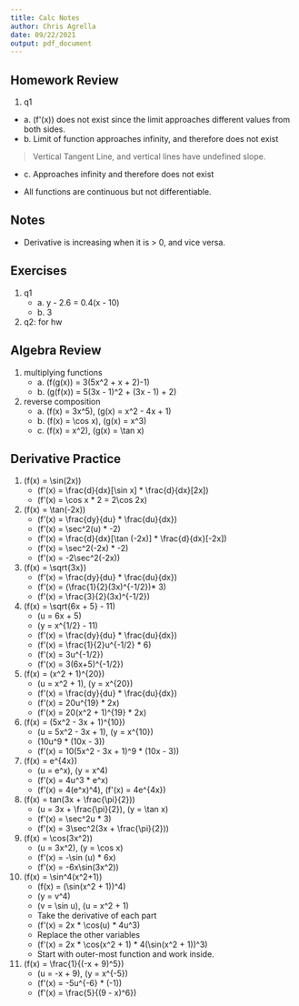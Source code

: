 ```yaml
---
title: Calc Notes
author: Chris Agrella
date: 09/22/2021
output: pdf_document
---
```


## Homework Review

1. q1

- a. \(f'(x)\) does not exist since the limit approaches different values from both sides.
- b. Limit of function approaches infinity, and therefore does not exist

> Vertical Tangent Line, and vertical lines have undefined slope.

- c. Approaches infinity and therefore does not exist

- All functions are continuous but not differentiable.

## Notes

- Derivative is increasing when it is > 0, and vice versa.

## Exercises

1. q1
    - a. y - 2.6 = 0.4(x - 10)
    - b. 3
2. q2: for hw

## Algebra Review

1. multiplying functions
    - a. \(f(g(x)) = 3(5x^2 + x + 2)-1\)
    - b. \(g(f(x)) = 5(3x - 1)^2 + (3x - 1) + 2\)
2. reverse composition
    - a. \(f(x) = 3x^5\), \(g(x) = x^2 - 4x + 1\)
    - b. \(f(x) = \cos x\), \(g(x) = x^3\)
    - c. \(f(x) = x^2\), \(g(x) = \tan x\)

## Derivative Practice

1. \(f(x) = \sin(2x)\)
    - \(f'(x) = \frac{d}{dx}[\sin x] * \frac{d}{dx}[2x]\)
    - \(f'(x) = \cos x * 2 = 2\cos 2x\)
2. \(f(x) = \tan(-2x)\)
    - \(f'(x) = \frac{dy}{du} * \frac{du}{dx}\)
    - \(f'(x) = \sec^2(u) * -2\)
    - \(f'(x) = \frac{d}{dx}[\tan (-2x)] * \frac{d}{dx}[-2x]\)
    - \(f'(x) = \sec^2(-2x) * -2\)
    - \(f'(x) = -2\sec^2(-2x)\)
3. \(f(x) = \sqrt{3x}\)
    - \(f'(x) = \frac{dy}{du} * \frac{du}{dx}\)
    - \(f'(x) = (\frac{1}{2}(3x)^{-1/2})* 3\)
    - \(f'(x) = \frac{3}{2}(3x)^{-1/2}\)
4. \(f(x) = \sqrt{6x + 5} - 11\)
    - \(u = 6x + 5\)
    - \(y = x^{1/2} - 11\)
    - \(f'(x) = \frac{dy}{du} * \frac{du}{dx}\)
    - \(f'(x) = \frac{1}{2}u^{-1/2} * 6\)
    - \(f'(x) = 3u^{-1/2}\)
    - \(f'(x) = 3(6x+5)^{-1/2}\)
5. \(f(x) = (x^2 + 1)^{20}\)
    - \(u = x^2 + 1\), \(y = x^{20}\)
    - \(f'(x) = \frac{dy}{du} * \frac{du}{dx}\)
    - \(f'(x) = 20u^{19} * 2x\)
    - \(f'(x) = 20(x^2 + 1)^{19} * 2x\)
6. \(f(x) = (5x^2 - 3x + 1)^{10}\)
    - \(u = 5x^2 - 3x + 1\), \(y = x^{10}\)
    - \(10u^9 * (10x - 3)\)
    - \(f'(x) = 10(5x^2 - 3x + 1)^9 * (10x - 3)\)
7. \(f(x) = e^{4x}\)
    - \(u = e^x\), \(y = x^4\)
    - \(f'(x) = 4u^3 * e^x\)
    - \(f'(x) = 4(e^x)^4\), \(f'(x) = 4e^{4x}\)
8. \(f(x) = tan(3x + \frac{\pi}{2})\)
    - \(u = 3x + \frac{\pi}{2}\), \(y = \tan x\)
    - \(f'(x) = \sec^2u * 3\)
    - \(f'(x) = 3\sec^2(3x + \frac{\pi}{2})\)
9. \(f(x) = \cos(3x^2)\)
    - \(u = 3x^2\), \(y = \cos x\)
    - \(f'(x) = -\sin (u) * 6x\)
    - \(f'(x) = -6x\sin(3x^2)\)
10. \(f(x) = \sin^4(x^2+1)\)
    - \(f(x) = (\sin(x^2 + 1))^4\)
    - \(y = v^4\)
    - \(v = \sin u\), \(u = x^2 + 1\)
    - Take the derivative of each part
    - \(f'(x) = 2x * \cos(u) * 4u^3\)
    - Replace the other variables
    - \(f'(x) = 2x * \cos(x^2 + 1) * 4(\sin(x^2 + 1))^3\)
    - Start with outer-most function and work inside.
11. \(f(x) = \frac{1}{(-x + 9)^5}\)
    - \(u = -x + 9\), \(y = x^{-5}\)
    - \(f'(x) = -5u^{-6} * (-1)\)
    - \(f'(x) = \frac{5}{(9 - x)^6}\)
